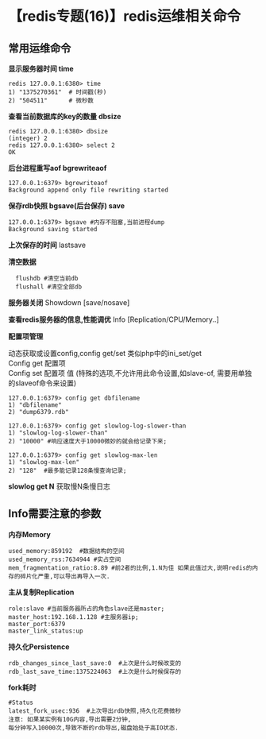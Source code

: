 # 【redis专题(16)】redis运维相关命令


## 常用运维命令

**显示服务器时间 time**

    redis 127.0.0.1:6380> time 
    1) "1375270361"  # 时间戳(秒)
    2) "504511"      # 微秒数
    

**查看当前数据库的key的数量 dbsize**

    redis 127.0.0.1:6380> dbsize 
    (integer) 2
    redis 127.0.0.1:6380> select 2
    OK
    

**后台进程重写aof bgrewriteaof**

    127.0.0.1:6379> bgrewriteaof
    Background append only file rewriting started
    

**保存rdb快照 bgsave(后台保存) save**

    127.0.0.1:6379> bgsave #内存不阻塞,当前进程dump
    Background saving started
    

**上次保存的时间** lastsave

**清空数据**

      flushdb #清空当前db
      flushall #清空全部db
    

**服务器关闭** Showdown [save/nosave]

**查看redis服务器的信息,性能调优** Info [Replication/CPU/Memory..] 

**配置项管理**

动态获取或设置config,config get/set 类似php中的ini_set/get  
Config get 配置项   
Config set 配置项 值 (特殊的选项,不允许用此命令设置,如slave-of, 需要用单独的slaveof命令来设置)

    127.0.0.1:6379> config get dbfilename
    1) "dbfilename"
    2) "dump6379.rdb"
    
    127.0.0.1:6379> config get slowlog-log-slower-than
    1) "slowlog-log-slower-than"
    2) "10000" #响应速度大于10000微妙的就会给记录下来;
    
    127.0.0.1:6379> config get slowlog-max-len
    1) "slowlog-max-len"
    2) "128"  #最多能记录128条慢查询记录;
    

**slowlog get N** 获取慢N条慢日志

## Info需要注意的参数

**内存Memory**

    used_memory:859192  #数据结构的空间
    used_memory_rss:7634944 #实占空间
    mem_fragmentation_ratio:8.89 #前2者的比例,1.N为佳 如果此值过大,说明redis的内存的碎片化严重,可以导出再导入一次.
    

**主从复制Replication**

    role:slave #当前服务器所占的角色slave还是master;
    master_host:192.168.1.128 #主服务器ip;
    master_port:6379
    master_link_status:up
    

**持久化Persistence**

    rdb_changes_since_last_save:0  #上次是什么时候改变的
    rdb_last_save_time:1375224063  #上次是什么时候保存的
    

**fork耗时**

    #Status
    latest_fork_usec:936  #上次导出rdb快照,持久化花费微秒
    注意: 如果某实例有10G内容,导出需要2分钟,
    每分钟写入10000次,导致不断的rdb导出,磁盘始处于高IO状态.

